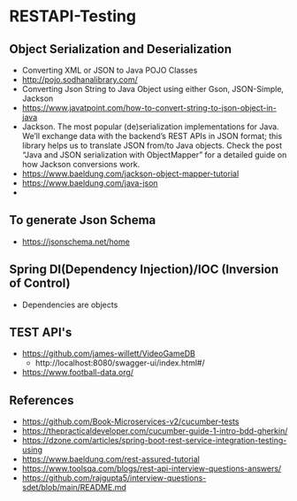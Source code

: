 # RESTAPI-Testing


## Object Serialization and Deserialization ##
- Converting XML or JSON to Java POJO Classes
- http://pojo.sodhanalibrary.com/
- Converting Json String to Java Object using either Gson, JSON-Simple, Jackson
- https://www.javatpoint.com/how-to-convert-string-to-json-object-in-java
- Jackson. The most popular (de)serialization implementations for Java. We’ll exchange data with the backend’s REST APIs in JSON format; this library helps us to translate JSON from/to Java objects. Check the post “Java and JSON serialization with ObjectMapper” for a detailed guide on how Jackson conversions work.
- https://www.baeldung.com/jackson-object-mapper-tutorial
- https://www.baeldung.com/java-json
- 

## To generate Json Schema ##
- https://jsonschema.net/home

## Spring DI(Dependency Injection)/IOC (Inversion of Control) ##
- Dependencies are objects


## TEST API's ##
- https://github.com/james-willett/VideoGameDB
  - http://localhost:8080/swagger-ui/index.html#/
- https://www.football-data.org/


## References ##
- https://github.com/Book-Microservices-v2/cucumber-tests
- https://thepracticaldeveloper.com/cucumber-guide-1-intro-bdd-gherkin/
- https://dzone.com/articles/spring-boot-rest-service-integration-testing-using
- https://www.baeldung.com/rest-assured-tutorial
- https://www.toolsqa.com/blogs/rest-api-interview-questions-answers/
- https://github.com/rajgupta5/interview-questions-sdet/blob/main/README.md
